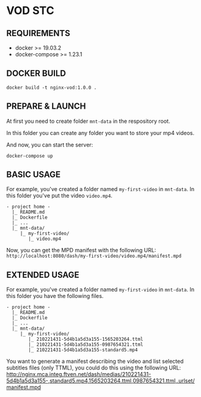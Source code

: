 # VOD STC

## REQUIREMENTS

* docker >= 19.03.2
* docker-compose >= 1.23.1

## DOCKER BUILD

```
docker build -t nginx-vod:1.0.0 . 
```

## PREPARE & LAUNCH

At first you need to create folder `mnt-data` in the respository root.

In this folder you can create any folder you want to store your mp4 videos.

And now, you can start the server:

```
docker-compose up
```

## BASIC USAGE

For example, you've created a folder named `my-first-video` in `mnt-data`. In this folder you've put the video `video.mp4`.

<!-- language: lang-none -->
```
- project home -
  |_ README.md
  |_ Dockerfile
  |_ ...
  |_ mnt-data/
     |_ my-first-video/
        |_ video.mp4
```
<!-- language: markdown -->

Now, you can get the MPD manifest with the following URL: `http://localhost:8080/dash/my-first-video/video.mp4/manifest.mpd`

## EXTENDED USAGE

For example, you've created a folder named `my-first-video` in `mnt-data`. In this folder you have the following files.

<!-- language: lang-none -->
```
- project home -
  |_ README.md
  |_ Dockerfile
  |_ ...
  |_ mnt-data/
     |_ my-first-video/
        |_ 210221431-5d4b1a5d3a155-1565203264.ttml
        |_ 210221431-5d4b1a5d3a155-0987654321.ttml
        |_ 210221431-5d4b1a5d3a155-standard5.mp4
```
<!-- language: markdown -->

You want to generate a manifest describing the video and list selected subtitles files (only TTML), you could do this using the following URL: http://nginx.mca.integ.ftven.net/dash/medias/210221431-5d4b1a5d3a155-,standard5.mp4,1565203264.ttml,0987654321.ttml,.urlset/manifest.mpd